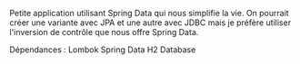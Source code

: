 Petite application utilisant Spring Data qui nous simplifie la vie.
On pourrait créer une variante avec JPA et une autre avec JDBC mais je préfère utiliser l'inversion de contrôle que nous offre Spring Data.

Dépendances :
  Lombok
  Spring Data
  H2 Database
